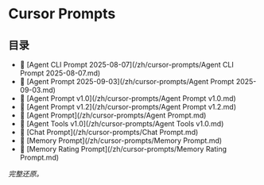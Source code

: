 # Cursor Prompts

## 目录

- 📄 [Agent CLI Prompt 2025-08-07](/zh/cursor-prompts/Agent CLI Prompt 2025-08-07.md)
- 📄 [Agent Prompt 2025-09-03](/zh/cursor-prompts/Agent Prompt 2025-09-03.md)
- 📄 [Agent Prompt v1.0](/zh/cursor-prompts/Agent Prompt v1.0.md)
- 📄 [Agent Prompt v1.2](/zh/cursor-prompts/Agent Prompt v1.2.md)
- 📄 [Agent Prompt](/zh/cursor-prompts/Agent Prompt.md)
- 📄 [Agent Tools v1.0](/zh/cursor-prompts/Agent Tools v1.0.md)
- 📄 [Chat Prompt](/zh/cursor-prompts/Chat Prompt.md)
- 📄 [Memory Prompt](/zh/cursor-prompts/Memory Prompt.md)
- 📄 [Memory Rating Prompt](/zh/cursor-prompts/Memory Rating Prompt.md)

*完整还原。*